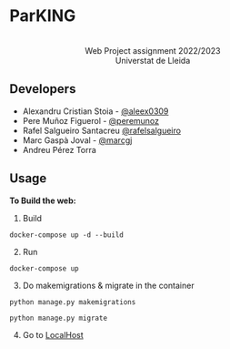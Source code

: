 # ParKING
<p align="center">
  <p align="center">
    <BR>
  Web Project assignment 2022/2023 <BR>
Universtat de Lleida
</p>


Developers
-------------
- Alexandru Cristian Stoia - [@aleex0309](https://github.com/aleex0309)
- Pere Muñoz Figuerol - [@peremunoz](https://github.com/peremunoz)
- Rafel Salgueiro Santacreu [@rafelsalgueiro](https://github.com/rafelsalgueiro)
- Marc Gaspà Joval - [@marcgj](https://github.com/marcgj) 
- Andreu Pérez Torra

Usage
---------

**To Build the web:**
1. Build
```
docker-compose up -d --build  
```
2. Run
```
docker-compose up
```
3. Do makemigrations  & migrate in the container
```
python manage.py makemigrations
```
```
python manage.py migrate
```
4. Go to [LocalHost](http://0.0.0.0/)
